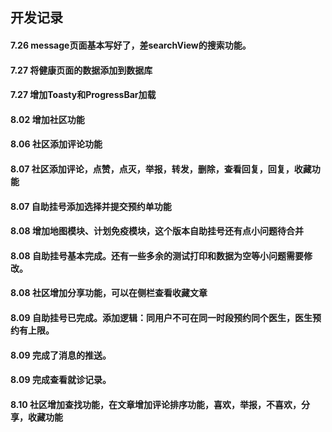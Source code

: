 ## 开发记录
#### 7.26 message页面基本写好了，差searchView的搜索功能。


#### 7.27 将健康页面的数据添加到数据库
#### 7.27 增加Toasty和ProgressBar加载

#### 8.02 增加社区功能

#### 8.06 社区添加评论功能

#### 8.07 社区添加评论，点赞，点灭，举报，转发，删除，查看回复，回复，收藏功能

#### 8.07 自助挂号添加选择并提交预约单功能

#### 8.08 增加地图模块、计划免疫模块，这个版本自助挂号还有点小问题待合并

#### 8.08 自助挂号基本完成。还有一些多余的测试打印和数据为空等小问题需要修改。

#### 8.08 社区增加分享功能，可以在侧栏查看收藏文章

#### 8.09 自助挂号已完成。添加逻辑：同用户不可在同一时段预约同个医生，医生预约有上限。

#### 8.09 完成了消息的推送。

#### 8.09 完成查看就诊记录。

#### 8.10 社区增加查找功能，在文章增加评论排序功能，喜欢，举报，不喜欢，分享，收藏功能

